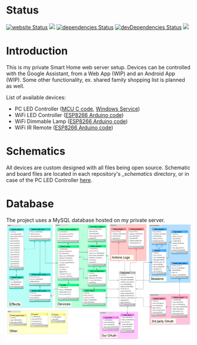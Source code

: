 # Status
[![website Status](https://img.shields.io/website/https/home.zdul.xyz.svg)](https://home.zdul.xyz/) ![](https://img.shields.io/snyk/vulnerabilities/github/rounndel/smart-home.svg?style=flat) [![dependencies Status](https://david-dm.org/rounndel/smart-home/status.svg)](https://david-dm.org/rounndel/smart-home) [![devDependencies Status](https://david-dm.org/rounndel/smart-home/dev-status.svg)](https://david-dm.org/rounndel/smart-home?type=dev) ![](https://img.shields.io/github/languages/count/rounndel/smart-home.svg?style=flat)

# Introduction
This is my private Smart Home web server setup. Devices can be controlled with the Google Assistant, from a Web App (WIP) and an Android App (WIP). Some other functionality, ex. shared family shopping list is planned as well.

List of available devices:
- PC LED Controller ([MCU C code](https://github.com/RouNNdeL/led-controller-avr), [Windows Service](https://github.com/RouNNdeL/led-controller-node))
- WiFi LED Controller ([ESP8266 Arduino code](https://github.com/RouNNdeL/esp8266-leds))
- WiFi Dimmable Lamp ([ESP8266 Arduino code](https://github.com/RouNNdeL/esp8266-lamp))
- WiFi IR Remote ([ESP8266 Arduino code](https://github.com/RouNNdeL/esp8266-remote))

# Schematics
All devices are custom designed with all files being open source. Schematic and board files are located in each repository's *_schematics* directory, or in case of the PC LED Controller [here](https://github.com/RouNNdeL/led-controller-pcb).

# Database
The project uses a MySQL database hosted on my private server.
![database_model](https://github.com/RouNNdeL/smart-home/blob/master/database_model.png?raw=true)